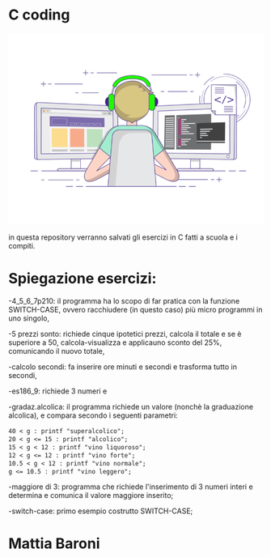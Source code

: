 # C coding
![coding gif](coding-freak.gif)

in questa repository verranno salvati gli esercizi in C fatti a scuola e i compiti.

# Spiegazione esercizi:
  
  -4_5_6_7p210: il programma ha lo scopo di far pratica con la funzione SWITCH-CASE, ovvero racchiudere (in questo caso) più micro programmi in uno singolo,
  
  -5 prezzi sonto: richiede cinque ipotetici prezzi, calcola il totale e se è superiore a 50, calcola-visualizza e applicauno sconto del 25%, comunicando il nuovo totale,
 
  -calcolo secondi: fa inserire ore minuti e secondi e trasforma tutto in secondi,
  
  -es186_9: richiede 3 numeri e 
  
  -gradaz.alcolica: il programma richiede un valore (nonchè la graduazione alcolica), e compara secondo i seguenti parametri:
    
    40 < g : printf "superalcolico";
    20 < g <= 15 : printf "alcolico";
    15 < g < 12 : printf "vino liquoroso";
    12 < g <= 12 : printf "vino forte";
    10.5 < g < 12 : printf "vino normale";
    g <= 10.5 : printf "vino leggero";
    
  -maggiore di 3: programma che richiede l'inserimento di 3 numeri interi e determina e comunica il valore maggiore inserito;
 
  -switch-case: primo esempio costrutto SWITCH-CASE;
 
# Mattia Baroni
